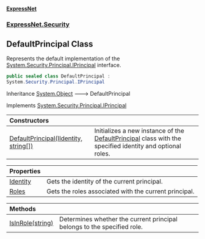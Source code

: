 #### [ExpressNet](ExpressNet.md 'ExpressNet')
### [ExpressNet.Security](ExpressNet.Security.md 'ExpressNet.Security')

## DefaultPrincipal Class

Represents the default implementation of the [System.Security.Principal.IPrincipal](https://docs.microsoft.com/en-us/dotnet/api/System.Security.Principal.IPrincipal 'System.Security.Principal.IPrincipal') interface.

```csharp
public sealed class DefaultPrincipal :
System.Security.Principal.IPrincipal
```

Inheritance [System.Object](https://docs.microsoft.com/en-us/dotnet/api/System.Object 'System.Object') &#129106; DefaultPrincipal

Implements [System.Security.Principal.IPrincipal](https://docs.microsoft.com/en-us/dotnet/api/System.Security.Principal.IPrincipal 'System.Security.Principal.IPrincipal')

| Constructors | |
| :--- | :--- |
| [DefaultPrincipal(IIdentity, string[])](ExpressNet.Security.DefaultPrincipal.DefaultPrincipal(System.Security.Principal.IIdentity,string[]).md 'ExpressNet.Security.DefaultPrincipal.DefaultPrincipal(System.Security.Principal.IIdentity, string[])') | Initializes a new instance of the [DefaultPrincipal](ExpressNet.Security.DefaultPrincipal.md 'ExpressNet.Security.DefaultPrincipal') class with the specified identity and optional roles. |

| Properties | |
| :--- | :--- |
| [Identity](ExpressNet.Security.DefaultPrincipal.Identity.md 'ExpressNet.Security.DefaultPrincipal.Identity') | Gets the identity of the current principal. |
| [Roles](ExpressNet.Security.DefaultPrincipal.Roles.md 'ExpressNet.Security.DefaultPrincipal.Roles') | Gets the roles associated with the current principal. |

| Methods | |
| :--- | :--- |
| [IsInRole(string)](ExpressNet.Security.DefaultPrincipal.IsInRole(string).md 'ExpressNet.Security.DefaultPrincipal.IsInRole(string)') | Determines whether the current principal belongs to the specified role. |
